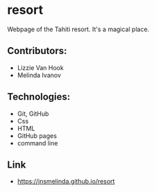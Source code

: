 # resort
Webpage of the Tahiti resort. It's a magical place.

## Contributors:
* Lizzie Van Hook
* Melinda Ivanov

## Technologies:
* Git, GitHub
* Css
* HTML
* GitHub pages
* command line

## Link
* https://jnsmelinda.github.io/resort
